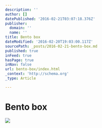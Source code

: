 ```yaml
---
description: ''
author: []
datePublished: '2016-02-21T03:07:18.376Z'
publisher:
  domain: ''
  name: ''
title: Bento box
dateModified: '2016-02-20T19:03:00.117Z'
sourcePath: _posts/2016-02-21-bento-box.md
published: true
inFeed: true
hasPage: true
inNav: false
url: bento-box/index.html
_context: 'http://schema.org'
_type: Article

---
```

# Bento box
![](https://the-grid-user-content.s3-us-west-2.amazonaws.com/33e3ffba-7e12-46a0-a2d9-3182f136b55d.png)